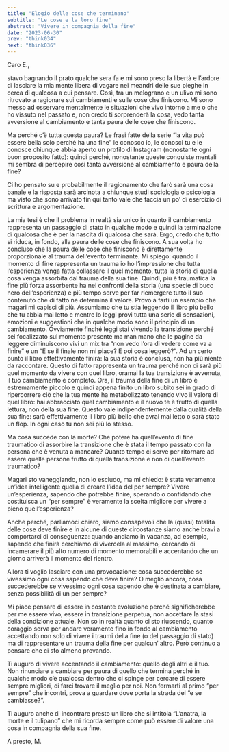 ```yaml
---
title: "Elogio delle cose che terminano"
subtitle: "Le cose e la loro fine"
abstract: "Vivere in compagnia della fine"
date: "2023-06-30"
prev: "think034"
next: "think036"
---
```


Caro E.,

stavo bagnando il prato qualche sera fa e mi sono preso la libertà e l’ardore di lasciare la mia mente libera di vagare nei meandri delle sue pieghe in cerca di qualcosa a cui pensare. Così, tra un melograno e un ulivo mi sono ritrovato a ragionare sui cambiamenti e sulle cose che finiscono. Mi sono messo ad osservare mentalmente le situazioni che vivo intorno a me o che ho vissuto nel passato e, non credo ti sorprenderà la cosa, vedo tanta avversione al cambiamento e tanta paura delle cose che finiscono.

Ma perché c’è tutta questa paura? Le frasi fatte della serie “la vita può essere bella solo perché ha una fine” le conosco io, le conosci tu e le conosce chiunque abbia aperto un profilo di Instagram (nonostante ogni buon proposito fatto): quindi perché, nonostante queste conquiste mentali mi sembra di percepire così tanta avversione al cambiamento e paura della fine?

Ci ho pensato su e probabilmente il ragionamento che farò sarà una cosa banale e la risposta sarà arcinota a chiunque studi sociologia o psicologia ma visto che sono arrivato fin qui tanto vale che faccia un po’ di esercizio di scrittura e argomentazione.

La mia tesi è che il problema in realtà sia unico in quanto il cambiamento rappresenta un passaggio di stato in qualche modo e quindi la terminazione di qualcosa che è per la nascita di qualcosa che sarà. Ergo, credo che tutto si riduca, in fondo, alla paura delle cose che finiscono. A sua volta ho concluso che la paura delle cose che finiscono è direttamente proporzionale al trauma dell’evento terminante. Mi spiego: quando il momento di fine rappresenta un trauma io ho l’impressione che tutta l’esperienza venga fatta collassare il quel momento, tutta la storia di quella cosa venga assorbita dal trauma della sua fine. Quindi, più è traumatica la fine più forza assorbente ha nei confronti della storia (una specie di buco nero dell’esperienza) e più tempo serve per far riemergere tutto il suo contenuto che di fatto ne determina il valore. Provo a farti un esempio che magari mi capisci di più. Assumiamo che tu stia leggendo il libro più bello che tu abbia mai letto e mentre lo leggi provi tutta una serie di sensazioni, emozioni e suggestioni che in qualche modo sono il principio di un cambiamento. Ovviamente finché leggi stai vivendo la transizione perché sei focalizzato sul momento presente ma man mano che le pagine da leggere diminuiscono vivi un mix tra “non vedo l’ora di vedere come va a finire” e un “E se il finale non mi piace? E poi cosa leggerò?”. Ad un certo punto il libro effettivamente finirà: la sua storia è conclusa, non ha più niente da raccontare. Questo di fatto rappresenta un trauma perché non ci sarà più quel momento da vivere con quel libro, oramai la tua transizione è avvenuta, il tuo cambiamento è completo. Ora, il trauma della fine di un libro è estremamente piccolo e quindi appena finito un libro subito sei in grado di ripercorrere ciò che la tua mente ha metabolizzato tenendo vivo il valore di quel libro: hai abbracciato quel cambiamento e il nuovo te è frutto di quella lettura, non della sua fine. Questo vale indipendentemente dalla qualità della sua fine: sarà effettivamente il libro più bello che avrai mai letto o sarà stato un flop. In ogni caso tu non sei più lo stesso.

Ma cosa succede con la morte? Che potere ha quell’evento di fine traumatico di assorbire la transizione che è stata il tempo passato con la persona che è venuta a mancare? Quanto tempo ci serve per ritornare ad essere quelle persone frutto di quella transizione e non di quell’evento traumatico?

Magari sto vaneggiando, non lo escludo, ma mi chiedo: è stata veramente un’idea intelligente quella di creare l’idea del per sempre? Vivere un’esperienza, sapendo che potrebbe finire, sperando o confidando che costituisca un “per sempre” è veramente la scelta migliore per vivere a pieno quell’esperienza?

Anche perché, parliamoci chiaro, siamo consapevoli che la (quasi) totalità delle cose deve finire e in alcune di queste circostanze siamo anche bravi a comportarci di conseguenza: quando andiamo in vacanza, ad esempio, sapendo che finirà cerchiamo di vivercela al massimo, cercando di incamerare il più alto numero di momento memorabili e accentando che un giorno arriverà il momento del rientro.

Allora ti voglio lasciare con una provocazione: cosa succederebbe se vivessimo ogni cosa sapendo che deve finire? O meglio ancora, cosa succederebbe se vivessimo ogni cosa sapendo che è destinata a cambiare, senza possibilità di un per sempre?

Mi piace pensare di essere in costante evoluzione perché significherebbe per me essere vivo, essere in transizione perpetua, non accettare la stasi della condizione attuale. Non so in realtà quanto ci sto riuscendo, quanto coraggio serva per andare veramente fino in fondo al cambiamento accettando non solo di vivere i traumi della fine (o del passaggio di stato) ma di rappresentare un trauma della fine per qualcun’ altro. Però continuo a pensare che ci sto almeno provando.

Ti auguro di vivere accentando il cambiamento: quello degli altri e il tuo. Non rinunciare a cambiare per paura di quello che termina perché in qualche modo c’è qualcosa dentro che ci spinge per cercare di essere sempre migliori, di farci trovare il meglio per noi. Non fermarti al primo “per sempre” che incontri, prova a guardare dove porta la strada del “e se cambiasse?”.

Ti auguro anche di incontrare presto un libro che si intitola “L’anatra, la morte e il tulipano” che mi ricorda sempre come può essere di valore una cosa in compagnia della sua fine.

A presto,
M.